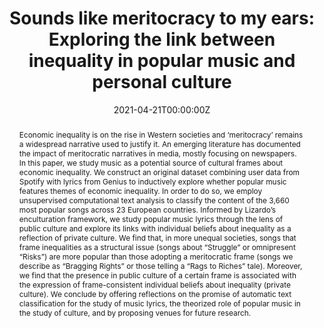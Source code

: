 ---
abstract: "Economic inequality is on the rise in Western societies and ‘meritocracy’ remains a widespread narrative used to justify it. An emerging literature has documented the impact of meritocratic narratives in media, mostly focusing on newspapers. In this paper, we study music as a potential source of cultural frames about economic inequality. We construct an original dataset combining user data from Spotify with lyrics from Genius to inductively explore whether popular music features themes of economic inequality. In order to do so, we employ unsupervised computational text analysis to classify the content of the 3,660 most popular songs across 23 European countries. Informed by Lizardo’s enculturation framework, we study popular music lyrics through the lens of public culture and explore its links with individual beliefs about inequality as a reflection of private culture. We find that, in more unequal societies, songs that frame inequalities as a structural issue (songs about “Struggle” or omnipresent “Risks”) are more popular than those adopting a meritocratic frame (songs we describe as “Bragging Rights” or those telling a “Rags to Riches” tale). Moreover, we find that the presence in public culture of a certain frame is associated with the expression of frame-consistent individual beliefs about inequality (private culture). We conclude by offering reflections on the promise of automatic text classification for the study of music lyrics, the theorized role of popular music in the study of culture, and by proposing venues for future research."
authors:
- admin
- Jonathan Mijs
date: "2021-04-21T00:00:00Z"
doi: "10.1080/1369118X.2021.2020870"
featured: false
image:
  caption: ""
  focal_point: ""
  preview_only: false
projects: [music&meritocracy]
publication: ""
publication_short: ""
publication_types:
- "3"
publishDate: ""
slides: ""
summary:
tags:
- Music
- Meritocracy
- Inequalities
- Unsupervised Text Analysis
- Computational Methods
title: "Sounds like meritocracy to my ears: Exploring the link between inequality in popular music and personal culture"
url_code: "https://osf.io/fm2j4/"
url_dataset: "https://osf.io/f4r86/"
url_pdf: "https://osf.io/preprints/socarxiv/3s5m2/"
url_poster: ""
url_project: ""
url_slides: ""
url_source: ""
url_video: ""
---